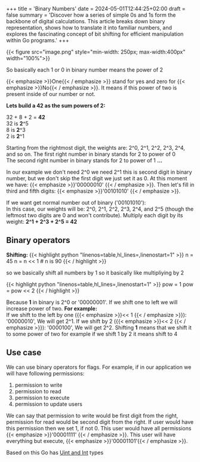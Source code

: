 +++
title = 'Binary Numbers'
date = 2024-05-01T12:44:25+02:00
draft = false
summary = 'Discover how a series of simple 0s and 1s form the backbone of digital calculations. This article breaks down binary representation, shows how to translate it into familiar numbers, and explores the fascinating concept of bit shifting for efficient manipulation within Go programs.'
+++

{{< figure src="image.png" style="min-width: 250px; max-width:400px" width="100%">}}

So basically each 1 or 0 in binary number means the power of 2 

{{< emphasize >}}One{{< / emphasize >}} stand for yes and zero for {{< emphasize >}}No{{< / emphasize >}}.
It means if this power of two is present inside of our number or not.

**Lets build a 42 as the sum powers of 2:**

32 + 8 + 2 = **42**  
32 is **2**^5   
8 is **2**^3  
2 is **2**^1 

Starting from the rightmost digit, the weights are: 2^0, 2^1, 2^2, 2^3, 2^4, and so on.
The first right number in binary stands for 2 to power of 0  
The second right number in binary stands for 2 to power of 1   **...**

In our example we don't need 2^0 we need 2^1 this is second digit in binary number, but we don't skip the first digit we just set it as 0.
At this moment we have: {{< emphasize >}}'00000010' {{< / emphasize >}}. Then let's fill in third and fifth digits: {{< emphasize >}}'00101010' {{< / emphasize >}}. 

If we want get normal number out of binary ('00101010'):  
In this case, our weights will be: 2^0, 2^1, 2^2, 2^3, 2^4, and 2^5 (though the leftmost two digits are 0 and won't contribute).
Multiply each digit by its weight:
**2^1 + 2^3 + 2^5 = 42**


## Binary operators
**Shifting:** 
{{< highlight python "linenos=table,hl_lines=,linenostart=1" >}}
n = 45
n = n << 1 # n is 90
{{< / highlight >}}

so we basically shift all numbers by 1 so it basically like multipliying by 2

{{< highlight python "linenos=table,hl_lines=,linenostart=1" >}}
pow = 1
pow = pow << 2 
{{< / highlight >}}

Because **1** in binary is 2^0 or '00000001'. If we shift one to left we will increase power of two. **For example:**  
If we shift to the left by one ({{< emphasize >}}<< 1 {{< / emphasize >}}): '00000010', We will get 2^1. If we shift by 2 ({{< emphasize >}}<< 2 {{< / emphasize >}}): '0000100', We will get 2^2.
Shifting **1** means that we shift it to some power of two 
for example if we shift 1 by 2 it means shift to 4

## Use case
We can use binary operators for flags. For example, if in our application we will have following permissions: 
1. permission to write
2. permission to read
3. permission to execute
4. permission to update users  

We can say that permission to write would be first digit from the right, permission for read would be second digit from the right. If user would have this permission then we set 1, if not 0. This user would have all permissions {{< emphasize >}}'00001111' {{< / emphasize >}}. This user will have everything but execute, {{< emphasize >}}'00001101'{{< / emphasize >}}. 

Based on this Go has [Uint and Int](/posts/uint-and-int) types

